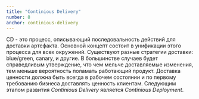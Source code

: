 ```yaml
---
title: "Continious Delivery"
number: 8
anchor: continious-delivery
---
```


CD - это процесс, описывающий последовальность действий для доставки артефакта. Основной концепт состоит 
в унификации этого процесса для всех окружений. Существуют разные стратегии доставки: blue/green, canary, и другие. 
В большинстве случаев будет справедливым утверждение, что чем мельче доставляемые изменения, тем меньше вероятность 
поламать работающий продукт. Доставка ценности должна быть всегда в рабочем состоянии и по первому требованию бизнеса 
доставлять ценность клиентам. Следующим этапом развития *Continious Delivery* является *Continious Deployment*.